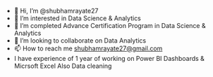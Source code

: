 - 👋 Hi, I’m @shubhamrayate27
- 👀 I’m interested in Data Science & Analytics
- 🌱 I’m completed Advance Certification Program in Data Science & Analytics
- 💞️ I’m looking to collaborate on Data Analytics
- 📫 How to reach me shubhamrayate27@gmail.com
- I have experience of 1 year of working on Power BI Dashboards & Micrsoft Excel Also Data cleaning

<!---
shubhamrayate27/shubhamrayate27 is a ✨ special ✨ repository because its `README.md` (this file) appears on your GitHub profile.
You can click the Preview link to take a look at your changes.
--->
